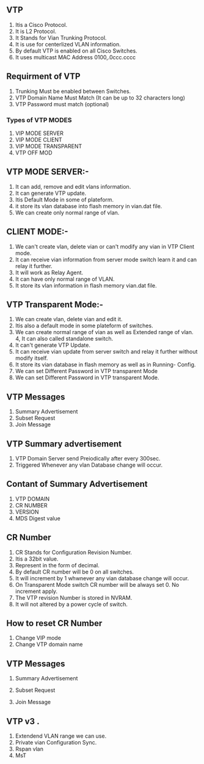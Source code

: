 ##  VTP
1. Itis a Cisco Protocol.
2. It is L2 Protocol.
3. It Stands for Vian Trunking Protocol.
4. It is use for centerlized VLAN information.
5. By default VTP is enabled on all Cisco Switches.
6. It uses multicast MAC Address 0100,.0ccc.cccc

## Requirment of VTP
1. Trunking Must be enabled between Switches.
2. VTP Domain Name Must Match (It can be up to 32 characters long)
3. VTP Password must match (optional)

### Types of VTP MODES
1. VIP MODE SERVER
2. VIP MODE CLIENT
3. VIP MODE TRANSPARENT
4. VTP OFF MOD

## VTP MODE SERVER:-
1. It can add, remove and edit vlans information.
2. It can generate VTP update.
3. Itis Default Mode in some of plateform.
4. it store its vlan database into flash memory in vian.dat file.
5. We can create only normal range of vlan.

## CLIENT MODE:-
1. We can't create vlan, delete vian or can't modify any vian in VTP Client mode.
2. It can receive vian information from server mode switch learn it and can relay it further.
3. It will work as Relay Agent.
4. It can have only normal range of VLAN.
5. It store its vlan information in flash memory vian.dat file.

## VTP Transparent Mode:-
1. We can create vlan, delete vian and edit it.
2. Itis also a default mode in some plateform of switches.
3. We can create normal range of vian as well as Extended range of vlan.
4, It can also called standalone switch.
5. It can't generate VTP Update.
6. It can receive vian update from server switch and relay it further without modify itself.
7. It store its vian database in flash memory as well as in Running- Config.
8. We can set Different Password in VTP transparent Mode
8. We can set Different Password in VTP transparent Mode.

## VTP Messages

1. Summary Advertisement
2. Subset Request
3. Join Message

##  VTP Summary advertisement

1. VTP Domain Server send Preiodically after every 300sec.
2. Triggered Whenever any vlan Database change will occur.

## Contant of Summary Advertisement
1. VTP DOMAIN
2. CR NUMBER
3. VERSION
4. MDS Digest value

## CR Number

1. CR Stands for Configuration Revision Number.
2. Itis a 32bit value.
3. Represent in the form of decimal.
4. By default CR number will be 0 on all switches.
5. It will increment by 1 whwnever any vian database change will occur.
6. On Transparent Mode switch CR number will be always set 0. No increment apply.
7. The VTP revision Number is stored in NVRAM.
8. It will not altered by a power cycle of switch.

## How to reset CR Number
1. Change VIP mode 
2. Change VTP domain name

## VTP Messages

1. Summary Advertisement
2. Subset Request

3. Join Message

## VTP v3 .
1. Extendend VLAN range we can use.
2. Private vian Configuration Sync.
3. Rspan vlan
4. MsT